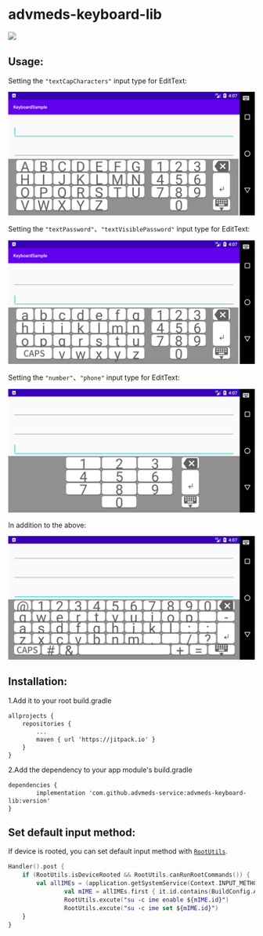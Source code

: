 # advmeds-keyboard-lib

[![](https://jitpack.io/v/advmeds-service/advmeds-keyboard-lib.svg)](https://jitpack.io/#advmeds-service/advmeds-keyboard-lib)

## Usage:

Setting the `"textCapCharacters"` input type for EditText:

![](https://github.com/advmeds-service/advmeds-keyboard-lib/blob/master/images/keyboard_id.png)

Setting the `"textPassword"`、`"textVisiblePassword"` input type for EditText:

![](https://github.com/advmeds-service/advmeds-keyboard-lib/blob/master/images/keyboard_password.png)

Setting the `"number"`、`"phone"` input type for EditText:

![](https://github.com/advmeds-service/advmeds-keyboard-lib/blob/master/images/keyboard_number.png)

In addition to the above:

![](https://github.com/advmeds-service/advmeds-keyboard-lib/blob/master/images/keyboard_qwerty.png)

## Installation:

1.Add it to your root build.gradle

    allprojects {
	    repositories {
		    ...
		    maven { url 'https://jitpack.io' }
        }
    }
    
2.Add the dependency to your app module's build.gradle

	dependencies {
	        implementation 'com.github.advmeds-service:advmeds-keyboard-lib:version'
	}

## Set default input method:

If device is rooted, you can set default input method with [`RootUtils`](https://github.com/advmeds-service/advmeds-keyboard-lib/blob/master/app/src/main/java/com/advmeds/customkeyboard/RootUtils.kt).

```kotlin
Handler().post {
	if (RootUtils.isDeviceRooted && RootUtils.canRunRootCommands()) {
		val allIMEs = (application.getSystemService(Context.INPUT_METHOD_SERVICE) as InputMethodManager).inputMethodList
                val mIME = allIMEs.first { it.id.contains(BuildConfig.APPLICATION_ID) && it.id.contains(MyInputMethodService::class.java.simpleName) }
                RootUtils.excute("su -c ime enable ${mIME.id}")
                RootUtils.excute("su -c ime set ${mIME.id}")
	}
}
```
